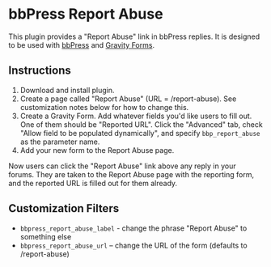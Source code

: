 bbPress Report Abuse
====================

This plugin provides a "Report Abuse" link in bbPress replies. It is designed to be used with <a href="http://www.wordpress.org/plugins/bbpress">bbPress</a> and <a href="http://www.gravityforms.com">Gravity Forms</a>. 

Instructions
-------------
1. Download and install plugin.
2. Create a page called "Report Abuse" (URL = /report-abuse). See customization notes below for how to change this.
3. Create a Gravity Form. Add whatever fields you'd like users to fill out. One of them should be "Reported URL". Click the "Advanced" tab, check "Allow field to be populated dynamically", and specify `bbp_report_abuse` as the parameter name.
4. Add your new form to the Report Abuse page.

Now users can click the "Report Abuse" link above any reply in your forums. They are taken to the Report Abuse page with the reporting form, and the reported URL is filled out for them already.

Customization Filters
-------------

* `bbpress_report_abuse_label` - change the phrase "Report Abuse" to something else
* `bbpress_report_abuse_url`  – change the URL of the form (defaults to /report-abuse)
